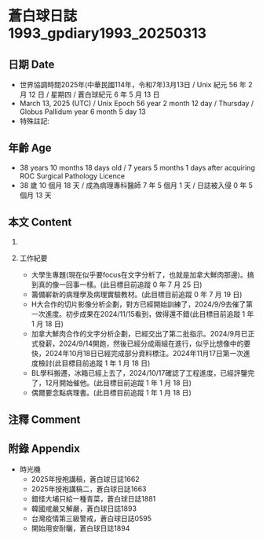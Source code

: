 [_metadata_:encoding]: - "utf-8"
[_metadata_:language]: - "zh-Hant-TW"
[_metadata_:fileformat]: - "markdown"
[_metadata_:MIME_type]: - "text/plain"
[_metadata_:markdown_version]: - "commonmark version 0.30"
[_metadata_:markdown_spec]: - "https://spec.commonmark.org/0.30/"

# 蒼白球日誌1993_gpdiary1993_20250313 #

## 日期 Date ##

* 世界協調時間2025年(中華民國114年，令和7年)3月13日 / Unix 紀元 56 年 2 月 12 日 / 星期四 / 蒼白球紀元 6 年 5 月 13 日
* March 13, 2025 (UTC) / Unix Epoch 56 year 2 month 12 day / Thursday / Globus Pallidum year 6 month 5 day 13
* 特殊註記:

## 年齡 Age ##

* 38 years 10 months 18 days old / 7 years 5 months 1 days after acquiring ROC Surgical Pathology Licence
* 38 歲 10 個月 18 天 / 成為病理專科醫師 7 年 5 個月 1 天 / 日誌被入侵 0 年 5 個月 13 天

## 本文 Content ##

1. 

2. 工作紀要

    - 大學生專題(現在似乎要focus在文字分析了，也就是加拿大鮮肉那邊)。搞到真的像一回事一樣。(此目標目前追蹤 0 年 7 月 25 日)
    - 籌備嶄新的病理學及病理實驗教材。(此目標目前追蹤 0 年 7 月 19 日)
    - H大合作的切片影像分析企劃，對方已經開始訓練了，2024/9/9去催了第一次進度。初步成果在2024/11/15看到，做得還不錯(此目標目前追蹤 1 年 1 月 18 日)
    - 加拿大鮮肉合作的文字分析企劃，已經交出了第二批指示。2024/9月已正式發薪，2024/9/14開跑，然後已經分成兩組在進行，似乎比想像中的要快，2024年10月18日已經完成部分資料標注。2024年11月17日第一次進度檢討(此目標目前追蹤 1 年 1 月 18 日)
    - BL學科搬遷，冰箱已經上去了，2024/10/17確認了工程進度，已經評鑒完了，12月開始催他。(此目標目前追蹤 1 年 1 月 18 日)
    - 偶爾要念點病理書。(此目標目前追蹤 1 年 1 月 18 日)

## 注釋 Comment ##


## 附錄 Appendix ##

* 時光機
    - 2025年授袍講稿，蒼白球日誌1662
    - 2025年授袍講稿二，蒼白球日誌1663
    - 錯怪大埔只給一種青菜，蒼白球日誌1881
    - 韓國戒嚴又解嚴，蒼白球日誌1893
    - 台灣疫情第三級警戒，蒼白球日誌0595
    - 開始用安耐曬，蒼白球日誌1894
